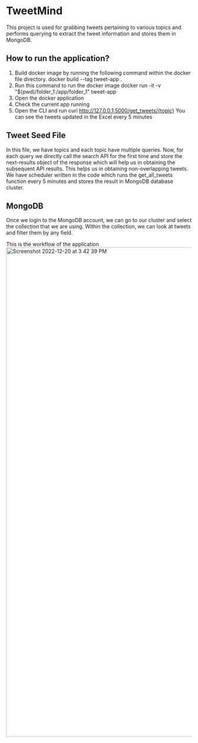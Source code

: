 # TweetMind
This project is used for grabbing tweets pertaining to various topics and performs querying to extract the tweet information and stores them in MongoDB.

## How to run the application?

  1. Build docker image by running the following command within the docker file directory. docker build --tag tweet-app .
  2. Run this command to run the docker image docker run -it -v "$(pwd)/folder_1:/app/folder_1" tweet-app
  3. Open the docker application
  4. Check the current app running
  5. Open the CLI and run curl http://127.0.0.1:5000/get_tweets/{topic}
You can see the tweets updated in the Excel every 5 minutes

## Tweet Seed File

In this file, we have topics and each topic have multiple queries. Now, for each query we directly call the search API for the first time and store the next-results object of the response which will help us in obtaining the subsequent API results. This helps us in obtaining non-overlapping tweets. We have scheduler written in the code which runs the get_all_tweets function every 5 minutes and stores the result in MongoDB database cluster.

## MongoDB 

Once we login to the MongoDB account, we can go to our cluster and select the collection that we are using. Within the collection, we can look at tweets and filter them by any field.

This is the workflow of the application 
<img width="1323" alt="Screenshot 2022-12-20 at 3 42 39 PM" src="https://user-images.githubusercontent.com/32195607/211015002-8a36e31f-e0f5-41d5-b192-73feca3271d8.png">
